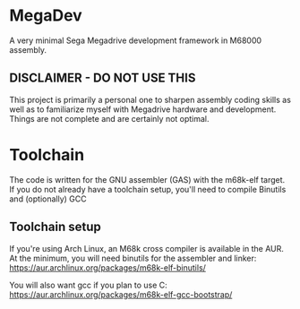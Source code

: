 # MegaDev
A very minimal Sega Megadrive development framework in M68000 assembly.

## DISCLAIMER - DO NOT USE THIS
This project is primarily a personal one to sharpen assembly coding skills as well as to familiarize myself with Megadrive hardware and development. Things are not complete and are certainly not optimal.

# Toolchain
The code is written for the GNU assembler (GAS) with the m68k-elf target. If you do not already have a toolchain setup, you'll need to compile Binutils and (optionally) GCC

## Toolchain setup
If you're using Arch Linux, an M68k cross compiler is available in the AUR. At the minimum, you will need binutils for the assembler and linker:
https://aur.archlinux.org/packages/m68k-elf-binutils/

You will also want gcc if you plan to use C:
https://aur.archlinux.org/packages/m68k-elf-gcc-bootstrap/

